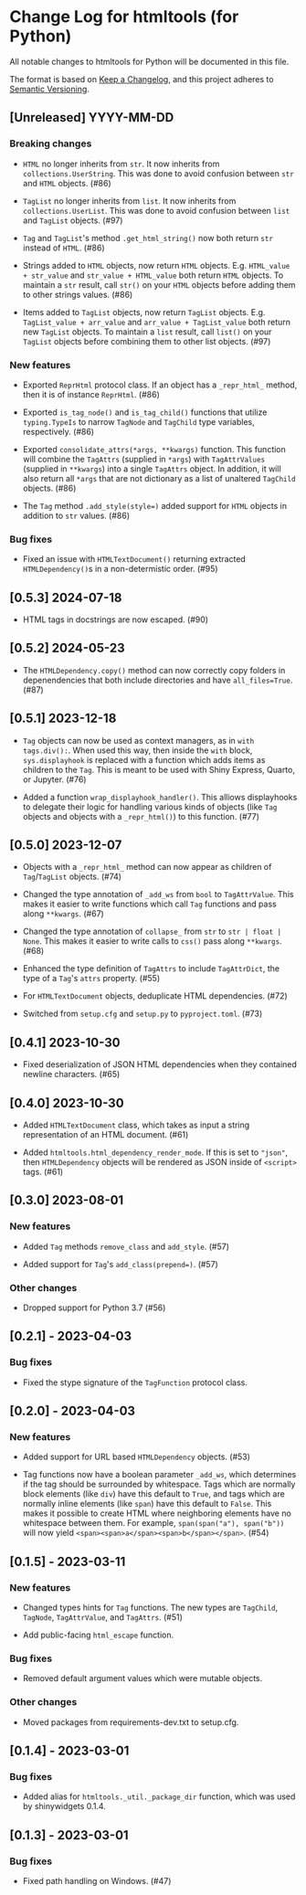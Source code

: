 # Change Log for htmltools (for Python)

All notable changes to htmltools for Python will be documented in this file.

The format is based on [Keep a Changelog](https://keepachangelog.com/en/1.0.0/),
and this project adheres to [Semantic Versioning](https://semver.org/spec/v2.0.0.html).

## [Unreleased] YYYY-MM-DD

### Breaking changes

* `HTML` no longer inherits from `str`. It now inherits from `collections.UserString`. This was done to avoid confusion between `str` and `HTML` objects. (#86)

* `TagList` no longer inherits from `list`. It now inherits from `collections.UserList`. This was done to avoid confusion between `list` and `TagList` objects. (#97)

* `Tag` and `TagList`'s method `.get_html_string()` now both return `str` instead of `HTML`. (#86)

* Strings added to `HTML` objects, now return `HTML` objects. E.g. `HTML_value + str_value` and `str_value + HTML_value` both return `HTML` objects. To maintain a `str` result, call `str()` on your `HTML` objects before adding them to other strings values. (#86)

* Items added to `TagList` objects, now return `TagList` objects. E.g. `TagList_value + arr_value` and `arr_value + TagList_value` both return new `TagList` objects. To maintain a `list` result, call `list()` on your `TagList` objects before combining them to other list objects. (#97)

### New features

* Exported `ReprHtml` protocol class. If an object has a `_repr_html_` method, then it is of instance `ReprHtml`. (#86)

* Exported `is_tag_node()` and `is_tag_child()` functions that utilize `typing.TypeIs` to narrow `TagNode` and `TagChild` type variables, respectively. (#86)

* Exported `consolidate_attrs(*args, **kwargs)` function. This function will combine the `TagAttrs` (supplied in `*args`) with `TagAttrValues` (supplied in `**kwargs`) into a single `TagAttrs` object. In addition, it will also return all `*args` that are not dictionary as a list of unaltered `TagChild` objects. (#86)

* The `Tag` method `.add_style(style=)` added support for `HTML` objects in addition to `str` values. (#86)

### Bug fixes

* Fixed an issue with `HTMLTextDocument()` returning extracted `HTMLDependency()`s in a non-determistic order. (#95)

## [0.5.3] 2024-07-18

* HTML tags in docstrings are now escaped. (#90)

## [0.5.2] 2024-05-23

* The `HTMLDependency.copy()` method can now correctly copy folders in depenendencies that both include directories and have `all_files=True`. (#87)

## [0.5.1] 2023-12-18

* `Tag` objects can now be used as context managers, as in `with tags.div():`. When used this way, then inside the `with` block, `sys.displayhook` is replaced with a function which adds items as children to the `Tag`. This is meant to be used with Shiny Express, Quarto, or Jupyter. (#76)

* Added a function `wrap_displayhook_handler()`. This alliows displayhooks to delegate their logic for handling various kinds of objects (like `Tag` objects and objects with a `_repr_html()`) to this function. (#77)


## [0.5.0] 2023-12-07

* Objects with a `_repr_html_` method can now appear as children of `Tag`/`TagList` objects. (#74)

* Changed the type annotation of `_add_ws` from `bool` to `TagAttrValue`. This makes it easier to write functions which call `Tag` functions and pass along `**kwargs`. (#67)

* Changed the type annotation of `collapse_` from `str` to `str | float | None`. This makes it easier to write calls to `css()` pass along `**kwargs`. (#68)

* Enhanced the type definition of `TagAttrs` to include `TagAttrDict`, the type of a `Tag`'s `attrs` property. (#55)

* For `HTMLTextDocument` objects, deduplicate HTML dependencies. (#72)

* Switched from `setup.cfg` and `setup.py` to `pyproject.toml`. (#73)


## [0.4.1] 2023-10-30

* Fixed deserialization of JSON HTML dependencies when they contained newline characters. (#65)


## [0.4.0] 2023-10-30

* Added `HTMLTextDocument` class, which takes as input a string representation of an HTML document. (#61)

* Added `htmltools.html_dependency_render_mode`. If this is set to `"json"`, then `HTMLDependency` objects will be rendered as JSON inside of `<script>` tags. (#61)


## [0.3.0] 2023-08-01

### New features

* Added `Tag` methods `remove_class` and `add_style`. (#57)

* Added support for `Tag`'s `add_class(prepend=)`. (#57)

### Other changes

* Dropped support for Python 3.7 (#56)


## [0.2.1] - 2023-04-03

### Bug fixes

* Fixed the stype signature of the `TagFunction` protocol class.


## [0.2.0] - 2023-04-03

### New features

* Added support for URL based `HTMLDependency` objects. (#53)

* Tag functions now have a boolean parameter `_add_ws`, which determines if the tag should be surrounded by whitespace. Tags which are normally block elements (like `div`) have this default to `True`, and tags which are normally inline elements (like `span`) have this default to `False`. This makes it possible to create HTML where neighboring elements have no whitespace between them. For example, `span(span("a"), span("b"))` will now yield `<span><span>a</span><span>b</span></span>`. (#54)


## [0.1.5] - 2023-03-11

### New features

* Changed types hints for `Tag` functions. The new types are `TagChild`, `TagNode`, `TagAttrValue`, and `TagAttrs`. (#51)

* Add public-facing `html_escape` function.

### Bug fixes

* Removed default argument values which were mutable objects.

### Other changes

* Moved packages from requirements-dev.txt to setup.cfg.


## [0.1.4] - 2023-03-01

### Bug fixes

* Added alias for `htmltools._util._package_dir` function, which was used by shinywidgets 0.1.4.


## [0.1.3] - 2023-03-01

### Bug fixes

* Fixed path handling on Windows. (#47)
